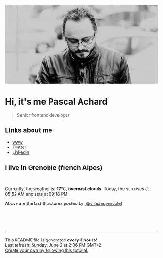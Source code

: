 ![Pascal Achard](./images/photo-pascal-achard.jpg)
# Hi, it's me Pascal Achard
> Senior frontend developer

## Links about me
- [www](https://www.pascal-achard.com)
- [Twitter](https://twitter.com/botmaster)
- [Linkedin](http://www.linkedin.com/in/pascal-achard)


## I live in Grenoble (french Alpes)
<img src="https://openweathermap.org/img/wn/04d@2x.png" alt="">

Currently, the weather is: **17**°C, **overcast clouds**.
Today, the sun rises at 05:52 AM and sets at 09:18 PM

Above are the last 8 pictures posted by <a href="https://www.instagram.com/villedegrenoble/" target="_blank"><img alt="" src="https://upload.wikimedia.org/wikipedia/commons/thumb/e/e7/Instagram_logo_2016.svg/1024px-Instagram_logo_2016.svg.png" width="20"/> @villedegrenoble!</a>

<p style="display: flex; flex-wrap: wrap; gap: 20px;">
        <img src="https://cdn1.picuki.com/hosted-by-instagram/q/0exhNuNYnjBGZDHIdN5WmL9I2Pk2GAlRNucaS7j0nyZiNxIsbHWB58ltwdev%7C%7CDlyKw1oASyLeDtl448rUVtRZFVyNEHdT7CMTD9R5qudXICn2zRg9ZdlnLw3LnwWbXKp8cEqOzjYMTIfQeoEH%7C%7Cbx7a8Koru5A2MEoyX9auctwCIPuM23TKNy2JAtrKSLl0SxptZ%7C%7CIjNLvG0jJ00m7NPfvnw1UvfPMc9g+PAnEPEzhMQ65OftxjC5CTwFLWdJGmWci9zKsfgEoArgJAY%7C%7CvWSjSvQaAH1PggWsljcQk61oi4agadogjLgxtp%7C%7CUTWUPWlNgog0zvY6Qww7pUTOHxUBI7kTQkJ6VU6wLkp6jCsLYBv+snwWOPPzdF7kbEC9JD%7C%7CSLAw%7C%7CjAcySJd1fm6x8BvZo%7C%7CXq49QCEYOfbiQRjXRdNgG2YIKJSRMLI7aen81n8rximt0E0lZHtLeUM7Al504Oy5wVEanXCWJBNaGGCjw==.jpeg" alt="" width="200"/>
        <img src="https://cdn1.picuki.com/hosted-by-instagram/q/0exhNuNYnjBGZDHIdN5WmL9I2Pk2GAlRNecaS7j0nyZiNxIsbHWB58ltwdev%7C%7CDlyKw1oASyLeDxm544qVFRVZFV9NUHWTLWISD1c66yaUYCq1jFn%7C%7CZFknL43KXUcYHKt%7C%7C8UqOzjYMTIfQeoEH%7C%7Cbx7a8Koru5A2MEo1zRMrBC0GAG4YWbVqFKwoV966yUlEri+YU8ajtG5WR1aRhmpNPb5DwIX%7C%7CD+fMBxsedISLQzicYRtr6+wmOHH24VdGZ9Sj6RvKjgpv0usw2wRWIz1XegYPsiAlQfx1C%7C%7CuksQnb1%7C%7Ci9W1FaxM+N9+sqPVETFKCipioCttkZe1khzGbXn08ll%7C%7CkE%7C%7CnyeOcaP1yiLH7cdy5bIrH1hDXQ4CbR58JDl5BUrHVUF2LbaDwCMAExttwPcFvmlqU+DGcI4rMxkNCE2MbhGC4FpBEW%7C%7Ca7+7qB5WXVqGq6shMEmfyydbpj6RhS95jbv1ArXSXkVo5wNTfpylkmT4ZCIuucyA==.jpeg" alt="" width="200"/>
        <img src="https://cdn1.picuki.com/hosted-by-instagram/q/0exhNuNYnjBGZDHIdN5WmL9I2Pk2GAlRNecaS7j0nyZiNxIsbHWB58ltwdev%7C%7CDlyKw1oASyLeDxm5o0vUFtWZFV9NUHXS7SOSD1c6KmaXYCm1TNj%7C%7CZ5okrgxLHQbY36p9sYkOzjYMTIfQeoEH%7C%7Cbx7a8Koru5A2MEo1zRMrBC0GAG4YWbVqFKwoV966yUlEri+YU8ajtG5WR1aRhmpNPb5DwIX%7C%7CD+fMBxsedISLQzicYRtr6+wmOHH24VdGZ9SmS8iqLLy+oi3QjJRWIz1XegYY9vDW4Lx1C%7C%7CuksQnb1%7C%7Ci9W1FaxM+N9+sqPVETFKCipioCttkZe1khzGbXn08ll%7C%7CkE%7C%7Cn96SfVvV2i6HRMt6HUovG+ASVQICbR58JDl5BUrHVUF2LbaDwCMAExttwPcFshUiK2wq%7C%7Ce5Lfjl5CLBJFp2CfFLpAQvOV7aP11EP5gXDDnxFoifW4fJB76RhS95jbv1ArXFiTU45wNTfpylkmT4ZCIuucyA==.jpeg" alt="" width="200"/>
        <img src="https://cdn1.picuki.com/hosted-by-instagram/q/0exhNuNYnjBGZDHIdN5WmL9I2Pk2GAlRNucaS7j0nyZiNxIsbHWB58ltwdev%7C%7CDlyKw1oASyLeDtj7I8qV1xQZFV9NUDfT7WLSzlV6a6dUYCh0zVm95Fgl7o2KXAeYnKs9scqOzjYMTIfQeoEH%7C%7Cbx7a8Koru5A2MEo1zRMrBC0GAG4YWbVqFKwoV966yUlEri+YU8ajtG5WR1aRtmpNPb5DwIX%7C%7CD+fMBxsedISLQzicYRtr6+yGOHH24VdGZ9SmaRm7zpm+MmoRLvRWIz1Xegb6RrHmkIx1C%7C%7CuksQnb1%7C%7Ci9W1FaxM+N9+sqPVETFKCipioCttkZe1khzGbXn08ll%7C%7CkE%7C%7C38+CeVtMxiaHZddy5bMPHxgCVQ7abR58JDl5BUrHVUF2LbaDwCMAExttwPcFq2Gii3yXuRqrG4zRLSRJfhRCSQcNbeciYlf+9o1SApTeGrVIfotuUTKlU+RhS95jbv1ArXFjkUI5wNTfpylkmT4ZCIuucyA==.jpeg" alt="" width="200"/>
        <img src="https://cdn1.picuki.com/hosted-by-instagram/q/0exhNuNYnjBGZDHIdN5WmL9I2Pk2GAlRNucaS7j0nyZiNxIsbHWB58ltwdev%7C%7CDlyKw1oASyLeDxm5o4oWVhQZFV9NUDeSryBSzlV6KifXYCq2jRh85dgk7Y8LHMWZX+r8sQrOzjYMTIfQeoEH%7C%7Cbx7a8Koru5A2MEo1zRMrBC0GAG4YWbVqFKwoV966yUlEri+YU8ajtG5WR1aRtmpNPb5DwIX%7C%7CD+fMBxsedISLQzicYRtr6+yGOHH24VdGZ9SiHGsLLlqNsb1DDdRWIz1Xegb4chOx8rx1C%7C%7CuksQnb1%7C%7Ci9W1FaxM+N9+sqPVETFKCipioCttkZe1khzGbXn08ll%7C%7CkE7JweKcaMt2iLHFcN6XfIjExhCUQ6abR58JDl5BUrHVUF2LbaDwCMAExttwPcFqwk299gSxfpfXjAMoETAfrAKoJsQjZOyU0q6LzXXloDDds1ZvgNWveIRY6RhS95jbv1ArXymUVI5wNTfpylkmT4ZCIuucyA==.jpeg" alt="" width="200"/>
        <img src="https://cdn1.picuki.com/hosted-by-instagram/q/0exhNuNYnjBGZDHIdN5WmL9I2Pk2GAlRNucaS7j0nyZiNxIsbHWB58ltwdGn%7C%7CDh7IAhgASuRYztk54ktVFhZDT14OEDaQLSJSTpQ66SfVeqkvDZm9ZJlkLs2KHMeZ36t8scoVGKpNWwSDv5PHL%7C%7Clo7gX5vrobigBpzuMMLVKyQlWotfpUrJy9ZRxt+S4jkja45BsLTNZ5momNkgl7NvWvTVeEaa+NMB166d1RbMCxMkA%7C%7C6nRlSaHEmw+Jj8uQ3agtIj+kOYA2BDAVQwHyjekE7s4HhsVr0O8kAIhlZw9zoCmOdBM9s9psvDAbkcmfk0tpBdszcPwwmXCYD35j3xz+kLnxZiYdNcH65r1M%7C%7CqrBerx8y%7C%7C6bYeOQoweaEBfCc%7C%7Cxa0nVFqSHDPINlbxuWvdLigjjpSWZUJGnmix%7C%7CBwpZijDWVJAjFqnL.jpeg" alt="" width="200"/>
        <img src="https://cdn1.picuki.com/hosted-by-instagram/q/0exhNuNYnjBGZDHIdN5WmL9I2Pk2GAlRNucaS7j0nyZiNxIsbHWB58ltwdev%7C%7CDlyKw1oASyLeDxm544rV1RVZFV9NUDfQbeMTDZR7qmeXICm0jBj8pFjlLg2LXMdYXGu9cEuOzjYMTIfQeoEH%7C%7Cbx7a8Koru5A2MGo1zRMrBC0GAG4fy3UPI7mslm3ayEv0Pxto0%7C%7CNylL9XkgKQcursrV%7C%7CndYEvL+M4Byp6JzSPkCj9ND1OHtpCa5BTB7Kz44KD6chYTJnLNRl27weB8V+Gz+UJhsJGIIhnKLoQw8u8orjIj%7C%7CFaJciP1opoH2bUcmGW9opUk53cH7niTya2Gq10ZtyGXKn56rX60IrLjnC9e8TfXzxzjuZJTGO49LDlUuRa%7C%7CyFgz4bqf7BMtbwcYaWvdGig7lzyeEVbXizCpbIBBm2mWfB5pda%7C%7CqFl5aPpnTDjyiipggcyOe+KYBzyV1W4uG+xAE9dnmbU54ZaxGHigNkLdBDTq3BmsOMabsXHEU=.jpeg" alt="" width="200"/>
        <img src="https://cdn1.picuki.com/hosted-by-instagram/q/0exhNuNYnjBGZDHIdN5WmL9I2Pk2GAlRNucaS7j0nyZiNxIsbHWB58ltwdGn%7C%7CDh7IAhgASuRYztk54wuUVRTAj19NUzfQL2PSTdR56idVufN1D1m9ZFklL8yKHUdZHSt98MlUQmYdSgIGaYDG7uo%7C%7CesJ%7C%7CPnucjcFrjOMNbRKmDdttdCwFahlza4lsfe4kx2xu5xncG114WNxahlw5OLUqQUCSKn5PN1gpKZlR7pCjMsS5LujyWu+H2xkfWx9Ez7RtI7V2dENhhzrdSFlqjHzAZY1LHMRiVbmpUIEpcEd35OuMYJcjvUWp6f%7C%7CFEALU3wtohBjzbWSpnLOOHeL%7C%7CmJz4ibQwbHsJbNz4Jr4eKPNavrQ6BTuaL79JKtcV0I4UvbiWHjVDPujUNpOp6phTP14726xpS+0bufB0yNYEzIMjDHWWsQlYNu45YvizXnTvS6HpFpjkp%7C%7CuL+U=.jpeg" alt="" width="200"/>
</p>

------------
<p>This README file is generated <b>every 3 hours</b>!
    <br />Last refresh: Sunday, June 2 at 2:06 PM GMT+2
    <br /><a href="https://medium.com/@th.guibert/how-to-create-a-self-updating-readme-md-for-your-github-profile-f8b05744ca91">Create your own by following this tutorial.</a>
</p>
<p><a href="https://github.com/botmaster/botmaster/actions/workflows/main.yaml"><img alt="" src="https://github.com/botmaster/botmaster/actions/workflows/main.yaml/badge.svg" /></a></p>

